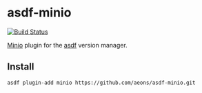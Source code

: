 # asdf-minio

[![Build Status](https://travis-ci.org/aeons/asdf-minio.svg?branch=master)](https://travis-ci.org/aeons/asdf-minio)

[Minio](https://docs.min.io/) plugin for the [asdf](https://asdf-vm.com/) version manager.

## Install

```
asdf plugin-add minio https://github.com/aeons/asdf-minio.git
```
